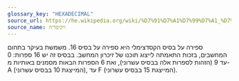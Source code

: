 ```yaml
---
glossary_key: "HEXADECIMAL"
source_url: https://he.wikipedia.org/wiki/%D7%91%D7%A1%D7%99%D7%A1_%D7%94%D7%A7%D7%A1%D7%93%D7%A6%D7%99%D7%9E%D7%9C%D7%99
source_name: ויקיפדיה
---
```


ספירה על בסיס הקסדצימלי היא ספירה על בסיס 16. משמשת בעיקר בתחום המחשבים, בזכות התאמתה לייצוג תוכנו של זיכרון המחשב. בבסיס זה יש 16 ספרות: 0 עד 9 (הזהות לספרות אלה בבסיס עשרוני), ואת 6 הספרות הבאות מסמנים באותיות מ-A (המייצגת 10 בבסיס עשרוני), עד F (המייצגת 15 בבסיס עשרוני).
